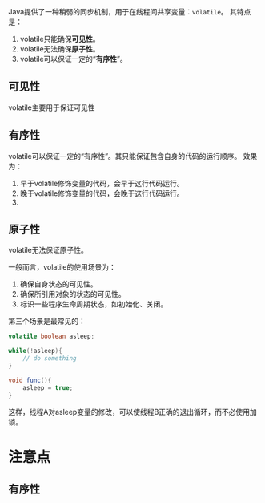 Java提供了一种稍弱的同步机制，用于在线程间共享变量：`volatile`。
其特点是：
1. volatile只能确保**可见性**。
2. volatile无法确保**原子性**。
3. volatile可以保证一定的“**有序性**”。

## 可见性
volatile主要用于保证可见性

## 有序性
volatile可以保证一定的“有序性”。其只能保证包含自身的代码的运行顺序。
效果为：
1. 早于volatile修饰变量的代码，会早于这行代码运行。
2. 晚于volatile修饰变量的代码，会晚于这行代码运行。
3. 

## 原子性
volatile无法保证原子性。


一般而言，volatile的使用场景为：
1. 确保自身状态的可见性。
2. 确保所引用对象的状态的可见性。
3. 标识一些程序生命周期状态，如初始化、关闭。

第三个场景是最常见的：
```java
volatile boolean asleep;

while(!asleep){
	// do something
}

void func(){
	asleep = true;
}
```

这样，线程A对asleep变量的修改，可以使线程B正确的退出循环，而不必使用加锁。

# 注意点


## 有序性
